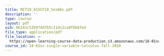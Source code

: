 ```yaml
---
title: MIT18_01SCF10_Ses66c.pdf
description: ''
type: course
layout: pdf
uid: 8b141c535974d7b5c11dc2ca9fbb8fed
file_type: application/pdf
file_location: >-
  https://open-learning-course-data-production.s3.amazonaws.com/18-01sc-single-variable-calculus-fall-2010/8b141c535974d7b5c11dc2ca9fbb8fed_MIT18_01SCF10_Ses66c.pdf
course_id: 18-01sc-single-variable-calculus-fall-2010
---
```

